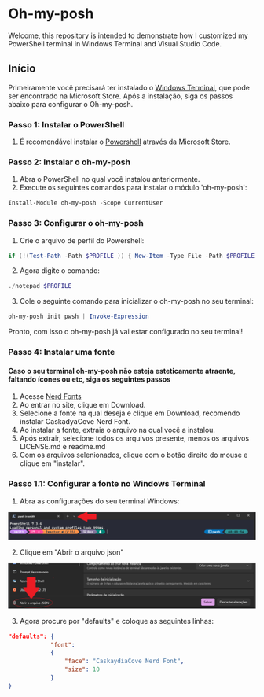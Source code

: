 # Oh-my-posh

Welcome, this repository is intended to demonstrate how I customized my PowerShell terminal in Windows Terminal and Visual Studio Code.

## Início

Primeiramente você precisará ter instalado o [Windows Terminal](https://aka.ms/terminal), que pode ser encontrado na Microsoft Store. Após a instalação, siga os passos abaixo para configurar o Oh-my-posh.

### Passo 1: Instalar o PowerShell

1. É recomendável instalar o [Powershell](https://apps.microsoft.com/store/detail/powershell/9MZ1SNWT0N5D?hl=pt-br&gl=br) através da Microsoft Store.

### Passo 2: Instalar o oh-my-posh

1. Abra o PowerShell no qual você instalou anteriormente.
2. Execute os seguintes comandos para instalar o módulo 'oh-my-posh':

```powershell
Install-Module oh-my-posh -Scope CurrentUser
```

### Passo 3: Configurar o oh-my-posh

1. Crie o arquivo de perfil do Powershell:

```powershell
if (!(Test-Path -Path $PROFILE )) { New-Item -Type File -Path $PROFILE -Force }
```
2. Agora digite o comando:

```powershell
./notepad $PROFILE
```

3. Cole o seguinte comando para inicializar o oh-my-posh no seu terminal:

```powershell
oh-my-posh init pwsh | Invoke-Expression
```

Pronto, com isso o oh-my-posh já vai estar configurado no seu terminal!

### Passo 4: Instalar uma fonte

#### Caso o seu terminal oh-my-posh não esteja esteticamente atraente, faltando ícones ou etc, siga os seguintes passos

1. Acesse [Nerd Fonts](https://www.nerdfonts.com/)
2. Ao entrar no site, clique em Download.
3. Selecione a fonte na qual deseja e clique em Download, recomendo instalar CaskadyaCove Nerd Font.
4. Ao instalar a fonte, extraia o arquivo na qual você a instalou.
5. Após extrair, selecione todos os arquivos presente, menos os arquivos LICENSE.md e readme.md
6. Com os arquivos selenionados, clique com o botão direito do mouse e clique em "instalar".

### Passo 1.1: Configurar a fonte no Windows Terminal

1. Abra as configurações do seu terminal Windows:

![iamgem_config](https://github.com/CaioSmith/Oh-my-posh/blob/526d4acf8b55034183c80ee40b3cb97289017cda/image_git.png)

2. Clique em "Abrir o arquivo json"

![imagem_config](https://github.com/CaioSmith/Oh-my-posh/blob/b4d1013252249b50fc92ada0c07f1e289e23371b/image_config_pwsh.png)

3. Agora procure por "defaults" e coloque as seguintes linhas:

```json
"defaults": {
            "font": 
            {
                "face": "CaskaydiaCove Nerd Font",
                "size": 10
            }
}
```